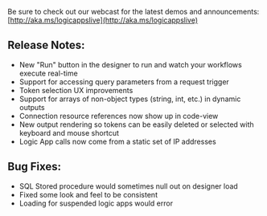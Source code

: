 Be sure to check out our webcast for the latest demos and announcements: [http://aka.ms/logicappslive](http://aka.ms/logicappslive)

## Release Notes:
* New "Run" button in the designer to run and watch your workflows execute real-time
* Support for accessing query parameters from a request trigger
* Token selection UX improvements
* Support for arrays of non-object types (string, int, etc.) in dynamic outputs
* Connection resource references now show up in code-view
* New output rendering so tokens can be easily deleted or selected with keyboard and mouse shortcut
* Logic App calls now come from a static set of IP addresses

## Bug Fixes:
* SQL Stored procedure would sometimes null out on designer load
* Fixed some look and feel to be consistent
* Loading for suspended logic apps would error
